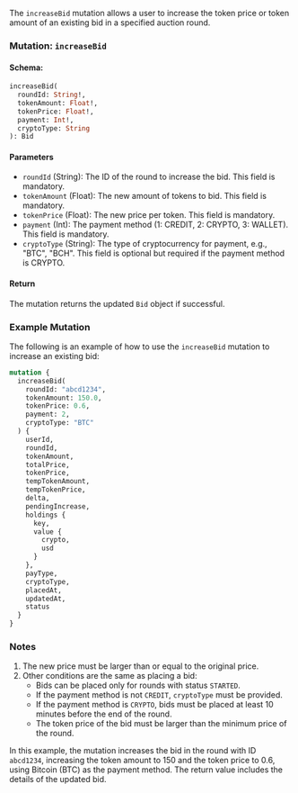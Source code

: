 The `increaseBid` mutation allows a user to increase the token price or token amount of an existing bid in a specified auction round.

### Mutation: `increaseBid`

#### Schema:
```graphql
increaseBid(
  roundId: String!,
  tokenAmount: Float!,
  tokenPrice: Float!,
  payment: Int!,
  cryptoType: String
): Bid
```

#### Parameters

- `roundId` (String): The ID of the round to increase the bid. This field is mandatory.
- `tokenAmount` (Float): The new amount of tokens to bid. This field is mandatory.
- `tokenPrice` (Float): The new price per token. This field is mandatory.
- `payment` (Int): The payment method (1: CREDIT, 2: CRYPTO, 3: WALLET). This field is mandatory.
- `cryptoType` (String): The type of cryptocurrency for payment, e.g., "BTC", "BCH". This field is optional but required if the payment method is CRYPTO.

#### Return

The mutation returns the updated `Bid` object if successful.

### Example Mutation

The following is an example of how to use the `increaseBid` mutation to increase an existing bid:

```graphql
mutation {
  increaseBid(
    roundId: "abcd1234",
    tokenAmount: 150.0,
    tokenPrice: 0.6,
    payment: 2,
    cryptoType: "BTC"
  ) {
    userId,
    roundId,
    tokenAmount,
    totalPrice,
    tokenPrice,
    tempTokenAmount,
    tempTokenPrice,
    delta,
    pendingIncrease,
    holdings {
      key,
      value {
        crypto,
        usd
      }
    },
    payType,
    cryptoType,
    placedAt,
    updatedAt,
    status
  }
}
```

### Notes

1. The new price must be larger than or equal to the original price.
2. Other conditions are the same as placing a bid:
   - Bids can be placed only for rounds with status `STARTED`.
   - If the payment method is not `CREDIT`, `cryptoType` must be provided.
   - If the payment method is `CRYPTO`, bids must be placed at least 10 minutes before the end of the round.
   - The token price of the bid must be larger than the minimum price of the round.

In this example, the mutation increases the bid in the round with ID `abcd1234`, increasing the token amount to 150 and the token price to 0.6, using Bitcoin (BTC) as the payment method. The return value includes the details of the updated bid.